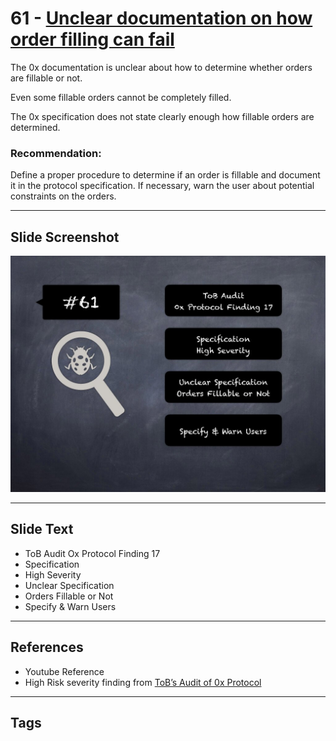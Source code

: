 
# 61 - [Unclear documentation on how order filling can fail](./Unclear%20documentation%20on%20how%20order%20filling%20can%20fail.md)

The 0x documentation is unclear about how to determine whether orders are fillable or not. 

Even some fillable orders cannot be completely filled. 

The 0x specification does not state clearly enough how fillable orders are determined.
### Recommendation:
Define a proper procedure to determine if an order is fillable and document it in the protocol specification. If necessary, warn the user about potential constraints on the orders.
___
## Slide Screenshot
![061.jpg](../../images/7.%20Audit%20Findings%20101/061.jpg)
___
## Slide Text
- ToB Audit Ox Protocol Finding 17
- Specification
- High Severity
- Unclear Specification
- Orders Fillable or Not
- Specify & Warn Users
___
## References
- Youtube Reference
- High Risk severity finding from [ToB’s Audit of 0x Protocol](https://github.com/trailofbits/publications/blob/master/reviews/0x-protocol.pdf)
___
## Tags
